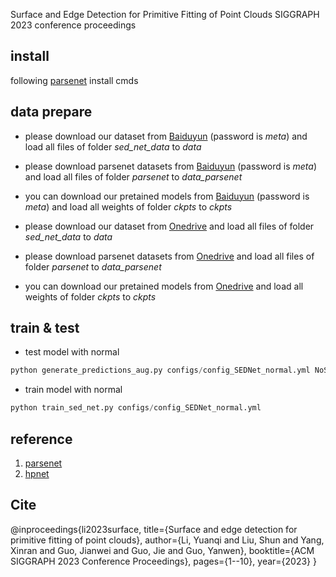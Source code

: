 Surface and Edge Detection for Primitive Fitting of Point Clouds
SIGGRAPH 2023 conference proceedings

## install
following [parsenet](https://github.com/Hippogriff/parsenet-codebase#installation) install cmds


## data prepare

- please download our dataset from [Baiduyun](https://pan.baidu.com/s/1apCmf8Xa_rXyRdWl4ybJpg?pwd=meta) (password is *meta*) and load all files of folder *sed_net_data* to *data* 
- please download parsenet datasets from [Baiduyun](https://pan.baidu.com/s/16fggrr-qQRc2yu6ECQNaoA) (password is *meta*) and load all files of folder *parsenet* to *data_parsenet* 
- you can download our pretained models from [Baiduyun](https://pan.baidu.com/s/1rMMD_0VaOGTmpMcIozjp3Q) (password is *meta*) and load all weights of folder *ckpts* to *ckpts*

- please download our dataset from [Onedrive](https://1drv.ms/f/s!AkbsfT9Y3igj3Hl9nmpQZsh7Vv5J?e=yOTZfe) and load all files of folder *sed_net_data* to *data* 
- please download parsenet datasets from [Onedrive](https://1drv.ms/f/s!AkbsfT9Y3igj3Hr1YQHzC8V0rO2-?e=XfwcSe) and load all files of folder *parsenet* to *data_parsenet* 
- you can download our pretained models from [Onedrive](https://1drv.ms/f/s!AkbsfT9Y3igj3Hjl96WnhBMTAsWP?e=Akj76R) and load all weights of folder *ckpts* to *ckpts* 


## train & test
- test model with normal

```python 
python generate_predictions_aug.py configs/config_SEDNet_normal.yml NoSave no_multi_vote no_fold5drop
```

- train model with normal

```python 
python train_sed_net.py configs/config_SEDNet_normal.yml
```

## reference
1. [parsenet](https://github.com/Hippogriff/parsenet-codebase)
2. [hpnet](https://github.com/SimingYan/HPNet)

## Cite
@inproceedings{li2023surface,
  title={Surface and edge detection for primitive fitting of point clouds},
  author={Li, Yuanqi and Liu, Shun and Yang, Xinran and Guo, Jianwei and Guo, Jie and Guo, Yanwen},
  booktitle={ACM SIGGRAPH 2023 Conference Proceedings},
  pages={1--10},
  year={2023}
}
